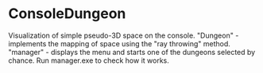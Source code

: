 # ConsoleDungeon
Visualization of simple pseudo-3D space on the console.
"Dungeon" - implements the mapping of space using the "ray throwing" method.
"manager" - displays the menu and starts one of the dungeons selected by chance.
Run manager.exe to check how it works.
